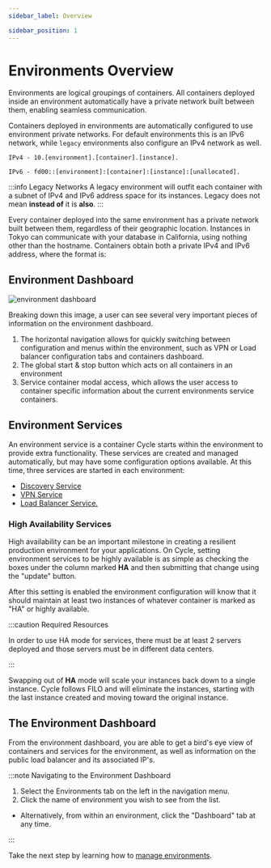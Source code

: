 ```yaml
---
sidebar_label: Overview

sidebar_position: 1
---
```


# Environments Overview

Environments are logical groupings of containers. All containers deployed inside an environment automatically have a
private network built between them, enabling seamless communication.

Containers deployed in environments are automatically configured to use environment private networks. For default
environments this is an IPv6 network, while `legacy` environments also configure an IPv4 network as well.

`IPv4 - 10.[environment].[container].[instance].`

`IPv6 - fd00::[environment]:[container]:[instance]:[unallocated].`

:::info Legacy Networks A legacy environment will outfit each container with a subnet of IPv4 and IPv6 address space for
its instances. Legacy does not mean **instead of** it is **also**.
:::

Every container deployed into the same environment has a private network built between them, regardless of their
geographic location. Instances in Tokyo can communicate with your database in California, using nothing other than the
hostname. Containers obtain both a private IPv4 and IPv6 address, where the format is:

## Environment Dashboard

![environment dashboard](https://static.cycle.io/portal-docs/environments/env-dash.png)

Breaking down this image, a user can see several very important pieces of information on the environment dashboard.

1. The horizontal navigation allows for quickly switching between configuration and menus within the environment, such
   as VPN or Load balancer configuration tabs and containers dashboard.
2. The global start & stop button which acts on all containers in an environment
3. Service container modal access, which allows the user access to container specific information about the current
   environments service containers.

## Environment Services

An environment service is a container Cycle starts within the environment to provide extra functionality. These services
are created and managed automatically, but may have some configuration options available. At this time, three services are
started in each environment:

- [Discovery Service](https://docs.cycle.io/docs/environments/services/discovery)
- [VPN Service](https://docs.cycle.io/docs/environments/services/vpn)
- [Load Balancer Service.](https://docs.cycle.io/docs/environments/services/loadbalancer)

### High Availability Services

High availability can be an important milestone in creating a resilient production environment for your applications. On
Cycle, setting environment services to be highly available is as simple as checking the boxes under the column
marked **HA** and then submitting that change using the "update" button.

After this setting is enabled the environment configuration will know that it should maintain at least two instances of
whatever container is marked as "HA" or highly available.

:::caution Required Resources

In order to use HA mode for services, there must be at least 2 servers deployed and those servers must be in different
data centers.

:::

Swapping out of **HA** mode will scale your instances back down to a single instance. Cycle follows FILO and will
eliminate the instances, starting with the last instance created and moving toward the original instance.

## The Environment Dashboard

From the environment dashboard, you are able to get a bird's eye view of containers and services for the environment, as
well as information on the public load balancer and its associated IP's.

:::note Navigating to the Environment Dashboard

1. Select the Environments tab on the left in the navigation menu.
2. Click the name of environment you wish to see from the list.

- Alternatively, from within an environment, click the "Dashboard" tab at any time.

:::

Take the next step by learning how to [manage environments](/docs/environments/managing-environments).
